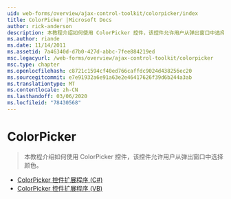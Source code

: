 ```yaml
---
uid: web-forms/overview/ajax-control-toolkit/colorpicker/index
title: ColorPicker |Microsoft Docs
author: rick-anderson
description: 本教程介绍如何使用 ColorPicker 控件，该控件允许用户从弹出窗口中选择颜色。
ms.author: riande
ms.date: 11/14/2011
ms.assetid: 7a46340d-d7b0-427d-abbc-7fee884219ed
msc.legacyurl: /web-forms/overview/ajax-control-toolkit/colorpicker
msc.type: chapter
ms.openlocfilehash: c8721c1594cf40ed766caffdc9024d438256ec20
ms.sourcegitcommit: e7e91932a6e91a63e2e46417626f39d6b244a3ab
ms.translationtype: MT
ms.contentlocale: zh-CN
ms.lasthandoff: 03/06/2020
ms.locfileid: "78430568"
---
```

# <a name="colorpicker"></a>ColorPicker

> 本教程介绍如何使用 ColorPicker 控件，该控件允许用户从弹出窗口中选择颜色。

- [ColorPicker 控件扩展程序 (C#)](using-the-colorpicker-control-extender-cs.md)
- [ColorPicker 控件扩展程序 (VB)](using-the-colorpicker-control-extender-vb.md)
